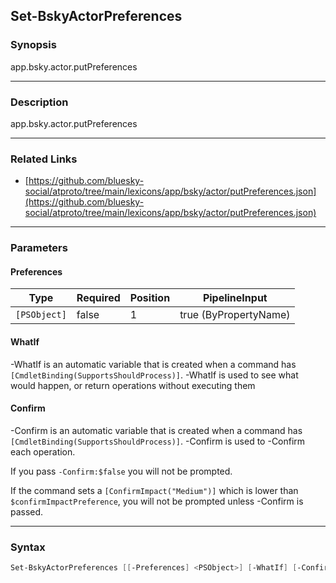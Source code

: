 Set-BskyActorPreferences
------------------------




### Synopsis
app.bsky.actor.putPreferences



---


### Description

app.bsky.actor.putPreferences



---


### Related Links
* [https://github.com/bluesky-social/atproto/tree/main/lexicons/app/bsky/actor/putPreferences.json](https://github.com/bluesky-social/atproto/tree/main/lexicons/app/bsky/actor/putPreferences.json)





---


### Parameters
#### **Preferences**




|Type        |Required|Position|PipelineInput        |
|------------|--------|--------|---------------------|
|`[PSObject]`|false   |1       |true (ByPropertyName)|



#### **WhatIf**
-WhatIf is an automatic variable that is created when a command has ```[CmdletBinding(SupportsShouldProcess)]```.
-WhatIf is used to see what would happen, or return operations without executing them
#### **Confirm**
-Confirm is an automatic variable that is created when a command has ```[CmdletBinding(SupportsShouldProcess)]```.
-Confirm is used to -Confirm each operation.

If you pass ```-Confirm:$false``` you will not be prompted.


If the command sets a ```[ConfirmImpact("Medium")]``` which is lower than ```$confirmImpactPreference```, you will not be prompted unless -Confirm is passed.



---


### Syntax
```PowerShell
Set-BskyActorPreferences [[-Preferences] <PSObject>] [-WhatIf] [-Confirm] [<CommonParameters>]
```

